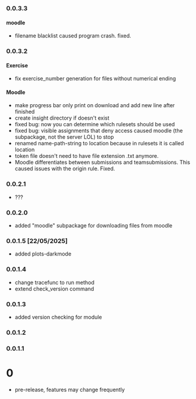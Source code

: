 ### 0.0.3.3

#### moodle

- filename blacklist caused program crash. fixed.

### 0.0.3.2

#### Exercise

- fix exercise_number generation for files without numerical ending

#### Moodle

- make progress bar only print on download and add new line after finished
- create insight directory if doesn't exist
- fixed bug: now you can determine which rulesets should be used
- fixed bug: visible assignments that deny access caused moodle (the subpackage, not the server LOL) to stop
- renamed name-path-string to location because in rulesets it is called location
- token file doesn't need to have file extension .txt anymore.
- Moodle differentiates between submissions and teamsubmissions. This caused issues with the origin rule. Fixed.

### 0.0.2.1

- ???

### 0.0.2.0

- added "moodle" subpackage for downloading files from moodle

### 0.0.1.5 [22/05/2025]

- added plots-darkmode


### 0.0.1.4

- change tracefunc to run method
- extend check_version command

### 0.0.1.3

- added version checking for module

### 0.0.1.2

### 0.0.1.1

# 0

- pre-release, features may change frequently
